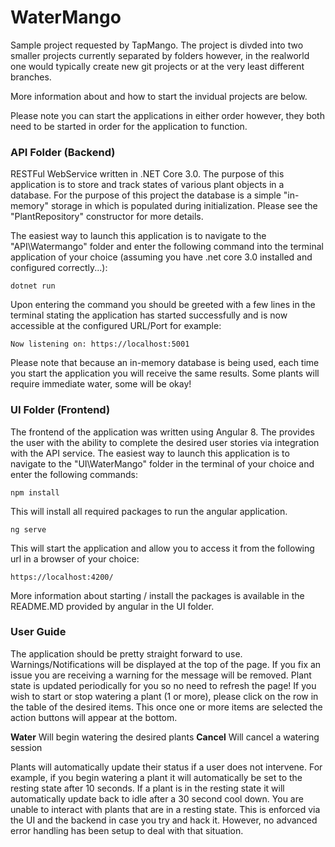 # WaterMango 
Sample project requested by TapMango. The project is divded into two smaller projects currently separated by folders however, in the realworld one would typically create new git projects or at the very least different branches.

More information about and how to start the invidual projects are below.

Please note you can start the applications in either order however, they both need to be started in order for the application to function. 

### API Folder (Backend)
RESTFul WebService written in .NET Core 3.0. The purpose of this application is to store and track states of various plant objects in a database. For the purpose of this project the database is a simple "in-memory" storage in which is populated during initialization. Please see the "PlantRepository" constructor for more details. 

The easiest way to launch this application is to navigate to the "API\Watermango" folder and enter the following command into the terminal application of your choice (assuming you have .net core 3.0 installed and configured correctly...): 

`dotnet run`

Upon entering the command you should be greeted with a few lines in the terminal stating the application has started successfully and is now accessible at the configured URL/Port for example: 

`Now listening on: https://localhost:5001`

Please note that because an in-memory database is being used, each time you start the application you will receive the same results. Some plants will require immediate water, some will be okay!

### UI Folder (Frontend)
The frontend of the application was written using Angular 8. The provides the user with the ability to complete the desired user stories via integration with the API service. The easiest way to launch this application is to navigate to the "UI\WaterMango" folder in the terminal of your choice and enter the following commands:

`npm install`

This will install all required packages to run the angular application.

`ng serve`

This will start the application and allow you to access it from the following url in a browser of your choice: 

`https://localhost:4200/` 

More information about starting / install the packages is available in the README.MD provided by angular in the UI folder. 

### User Guide
The application should be pretty straight forward to use. Warnings/Notifications will be displayed at the top of the page. If you fix an issue you are receiving a warning for the message will be removed. Plant state is updated periodically for you so no need to refresh the page! If you wish to start or stop watering a plant (1 or more), please click on the row in the table of the desired items. This once one or more items are selected the action buttons will appear at the bottom. 

**Water** Will begin watering the desired plants
**Cancel** Will cancel a watering session

Plants will automatically update their status if a user does not intervene. For example, if you begin watering a plant it will automatically be set to the resting state after 10 seconds. If a plant is in the resting state it will automatically update back to idle after a 30 second cool down. You are unable to interact with plants that are in a resting state. This is enforced via the UI and the backend in case you try and hack it. However, no advanced error handling has been setup to deal with that situation.